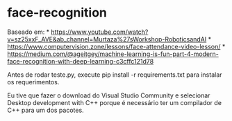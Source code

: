# face-recognition


Baseado em: 
            * https://www.youtube.com/watch?v=sz25xxF_AVE&ab_channel=Murtaza%27sWorkshop-RoboticsandAI
            * https://www.computervision.zone/lessons/face-attendance-video-lesson/
            * https://medium.com/@ageitgey/machine-learning-is-fun-part-4-modern-face-recognition-with-deep-learning-c3cffc121d78
            
Antes de rodar teste.py, execute pip install -r requirements.txt para instalar os requerimentos. 

Eu tive que fazer o download do Visual Studio Community e selecionar Desktop development with C++ porque é necessário ter um compilador de C++ para um dos pacotes. 
